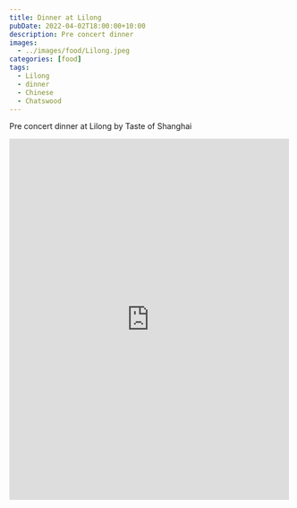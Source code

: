 ```yaml
---
title: Dinner at Lilong
pubDate: 2022-04-02T18:00:00+10:00
description: Pre concert dinner
images:
  - ../images/food/Lilong.jpeg
categories: [food]
tags:
  - Lilong
  - dinner
  - Chinese
  - Chatswood
---
```


Pre concert dinner at Lilong by Taste of Shanghai

<iframe src="https://www.facebook.com/plugins/post.php?href=https%3A%2F%2Fwww.facebook.com%2Fchris1.tham%2Fposts%2Fpfbid02eZCjxjg6Due81oHPVMJJrQXaAvkoMBykcjkqmd8bYiXK7BhxUva2qSFPDTwtJRgxl&show_text=true&width=500" width="500" height="645" style="border:none;overflow:hidden" scrolling="no" frameborder="0" allowfullscreen="true" allow="autoplay; clipboard-write; encrypted-media; picture-in-picture; web-share"></iframe>
